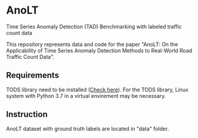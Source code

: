 # AnoLT
Time Series Anomaly Detection (TAD) Benchmarking with labeled traffic count data

This repository represents data and code for the paper "AnoLT: On the Applicability of Time Series Anomaly Detection Methods to Real-World Road Traffic Count Data".

## Requirements

TODS library need to be installed ([Check here](https://github.com/datamllab/tods)). 
For the TODS library, Linux system with Python 3.7 in a virtual envirement may be necessary. 

## Instruction

AnoLT dataset with ground truth labels are located in "data" folder.

